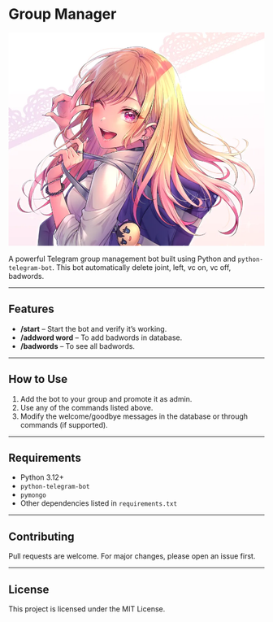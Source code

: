 # **Group Manager**

![Bot](./welcome3.webp) <!-- Replace with your actual image URL -->

A powerful Telegram group management bot built using Python and `python-telegram-bot`. This bot automatically delete joint, left, vc on, vc off, badwords.

---

## Features

- **/start** – Start the bot and verify it’s working.
- **/addword word** – To add badwords in database.
- **/badwords** – To see all badwords.
---

## How to Use

1. Add the bot to your group and promote it as admin.
2. Use any of the commands listed above.
3. Modify the welcome/goodbye messages in the database or through commands (if supported).

---

## Requirements

- Python 3.12+
- `python-telegram-bot`
- `pymongo`
- Other dependencies listed in `requirements.txt`

---

## Contributing

Pull requests are welcome. For major changes, please open an issue first.

---

## License

This project is licensed under the MIT License.
